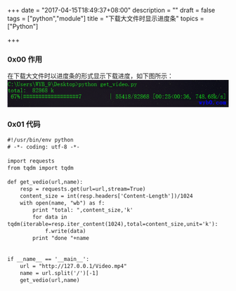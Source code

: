 +++
date = "2017-04-15T18:49:37+08:00"
description = ""
draft = false
tags = ["python","module"]
title = "下载大文件时显示进度条"
topics = ["Python"]

+++

### 0x00 作用
在下载大文件时以进度条的形式显示下载进度，如下图所示：
![下载进度条](/img/post/tqdm_progress_bar.png)

### 0x01 代码
```
#!/usr/bin/env python
# -*- coding: utf-8 -*-

import requests
from tqdm import tqdm

def get_vedio(url,name):
    resp = requests.get(url=url,stream=True)
    content_size = int(resp.headers['Content-Length'])/1024
    with open(name, "wb") as f:
        print "total: ",content_size,'k'
        for data in tqdm(iterable=resp.iter_content(1024),total=content_size,unit='k'):
            f.write(data)
        print "done "+name


if __name__ == '__main__':
    url = "http://127.0.0.1/Video.mp4"
    name = url.split('/')[-1]
    get_vedio(url,name)
```
